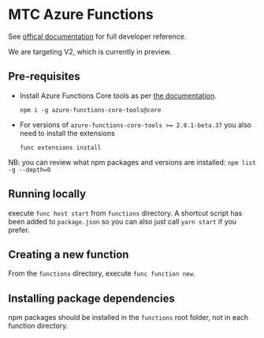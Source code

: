# MTC Azure Functions

See [offical documentation](https://docs.microsoft.com/en-us/azure/azure-functions/functions-reference-node) for full
developer reference.

We are targeting V2, which is currently in preview.

## Pre-requisites

- Install Azure Functions Core tools as per [the documentation](https://github.com/Azure/azure-functions-core-tools).

  `npm i -g azure-functions-core-tools@core`

- For versions of `azure-functions-core-tools >= 2.0.1-beta.37` you also need to install the extensions

    `func extensions install`
    
NB: you can review what npm packages and versions are installed:
    `npm list -g --depth=0`  

## Running locally

execute `func host start` from `functions` directory.  A shortcut script has been added to `package.json` so you can
also just call `yarn start` if you prefer.

## Creating a new function

From the `functions` directory, execute `func function new`.

## Installing package dependencies

npm packages should be installed in the `functions` root folder, not in each function directory.

